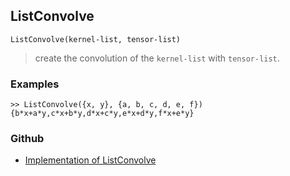 ## ListConvolve

```
ListConvolve(kernel-list, tensor-list)
```

> create the convolution of the `kernel-list` with `tensor-list`.

### Examples

```
>> ListConvolve({x, y}, {a, b, c, d, e, f})
{b*x+a*y,c*x+b*y,d*x+c*y,e*x+d*y,f*x+e*y}
```

### Github

* [Implementation of ListConvolve](https://github.com/axkr/symja_android_library/blob/master/symja_android_library/matheclipse-core/src/main/java/org/matheclipse/core/builtin/TensorFunctions.java#L266) 
